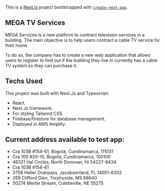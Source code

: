 This is a [Next.js](https://nextjs.org/) project bootstrapped with [`create-next-app`](https://github.com/vercel/next.js/tree/canary/packages/create-next-app).

## MEGA TV Services

MEGA Services is a new platform to contract television services in a building. The main objective is to help users contract a cable TV service for their home.

To do so, the company has to create a new web application that allows users to register to find out if the building they live in currently has a cable TV system so they can purchase it.

## Techs Used

This project was built with Next.Js and Typescript:

- React.
- Next.Js framework.
- For styling Tailwind CSS.
- Firebase/firestore for database management.
- Deployed in AWS Amplify.

## Current address available to test app:

- Cra 103B #154-61, Bogotá, Cundinamarca, 111031
- Cra 100 #20-10, Bogotá, Cundinamarca, 100100
- 46321 Hal Circles, North Donovan, HI 54227-9434
- Cra 103B #154-61
- 3758 Heller Overpass, Jacobsonland, FL 14051-8302
- 359 Clifford Glen, Torphyside, MS 88640
- 50274 Mertie Stream, Coletteville, NE 55275


